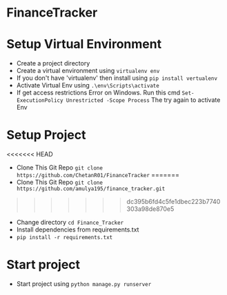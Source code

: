 # FinanceTracker

# Setup Virtual Environment
* Create a project directory
* Create a virtual environment using `virtualenv env`
* If you don't have 'virtualenv' then install using `pip install vertualenv`
* Activate Virtual Env using `.\env\Scripts\activate`
* If get access restrictions Error on Windows. Run this cmd `Set-ExecutionPolicy Unrestricted -Scope Process` The try again to activate Env

# Setup Project
<<<<<<< HEAD
* Clone This Git Repo `git clone https://github.com/ChetanR01/FinanceTracker`
=======
* Clone This Git Repo `git clone https://github.com/amulya195/finance_tracker.git`
>>>>>>> dc395b6fd4c5fe1dbec223b7740303a98de870e5
* Change directory `cd Finance_Tracker`
* Install dependencies from requirements.txt
* `pip install -r requirements.txt`

# Start project
* Start project using `python manage.py runserver`
